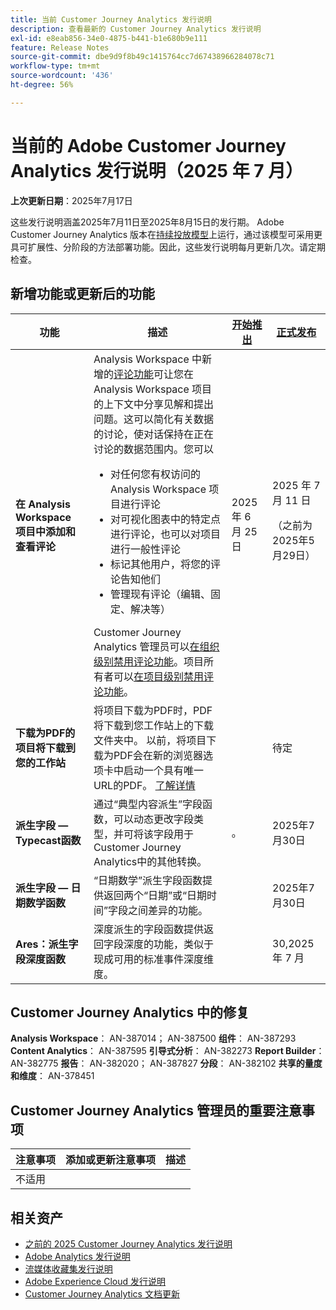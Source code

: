 ```yaml
---
title: 当前 Customer Journey Analytics 发行说明
description: 查看最新的 Customer Journey Analytics 发行说明
exl-id: e8eab856-34e0-4875-b441-b1e680b9e111
feature: Release Notes
source-git-commit: dbe9d9f8b49c1415764cc7d67438966284078c71
workflow-type: tm+mt
source-wordcount: '436'
ht-degree: 56%

---
```


# 当前的 Adobe Customer Journey Analytics 发行说明（2025 年 7 月）

**上次更新日期**：2025年7月17日


这些发行说明涵盖2025年7月11日至2025年8月15日的发行期。 Adobe Customer Journey Analytics 版本在[持续投放模型](releases.md)上运行，通过该模型可采用更具可扩展性、分阶段的方法部署功能。因此，这些发行说明每月更新几次。请定期检查。

## 新增功能或更新后的功能

| 功能 | 描述 | [开始推出](releases.md) | [正式发布](releases.md) |
| ----------- | ---------- | ------- | ---- |
| **在 Analysis Workspace 项目中添加和查看评论** | Analysis Workspace 中新增的[评论功能](https://experienceleague.adobe.com/zh-hans/docs/analytics-platform/using/cja-workspace/build-workspace-project/comment-projects)可让您在 Analysis Workspace 项目的上下文中分享见解和提出问题。这可以简化有关数据的讨论，使对话保持在正在讨论的数据范围内。您可以 <ul><li>对任何您有权访问的 Analysis Workspace 项目进行评论</li><li>对可视化图表中的特定点进行评论，也可以对项目进行一般性评论</li><li>标记其他用户，将您的评论告知他们</li><li>管理现有评论（编辑、固定、解决等）</li></ul>Customer Journey Analytics 管理员可以[在组织级别禁用评论功能](https://experienceleague.adobe.com/zh-hans/docs/analytics-platform/using/cja-workspace/user-preferences#ims-organization-preferences)。项目所有者可以[在项目级别禁用评论功能](https://experienceleague.adobe.com/zh-hans/docs/analytics-platform/using/cja-workspace/build-workspace-project/create-projects)。 | 2025 年 6 月 25 日 | 2025 年 7 月 11 日 <p>（之前为2025年5月29日）</p> |
| **下载为PDF的项目将下载到您的工作站** | 将项目下载为PDF时，PDF将下载到您工作站上的下载文件夹中。 以前，将项目下载为PDF会在新的浏览器选项卡中启动一个具有唯一URL的PDF。 [了解详情](https://experienceleague.adobe.com/zh-hans/docs/analytics-platform/using/cja-workspace/export/download-send) | | 待定 |
| **派生字段 — Typecast函数** | 通过“典型内容派生”字段函数，可以动态更改字段类型，并可将该字段用于Customer Journey Analytics中的其他转换。 | 。 | 2025年7月30日 |
| **派生字段 — 日期数学函数** | “日期数学”派生字段函数提供返回两个“日期”或“日期时间”字段之间差异的功能。 | | 2025年7月30日 |
| **Ares：派生字段深度函数** | 深度派生的字段函数提供返回字段深度的功能，类似于现成可用的标准事件深度维度。 |  | 30,2025 年 7 月 |

## Customer Journey Analytics 中的修复

**Analysis Workspace**： AN-387014； AN-387500
**组件**： AN-387293
**Content Analytics**： AN-387595
**引导式分析**： AN-382273
**Report Builder**： AN-382775
**报告**： AN-382020； AN-387827
**分段**： AN-382102
**共享的量度和维度**： AN-378451


## Customer Journey Analytics 管理员的重要注意事项

| 注意事项 | 添加或更新注意事项 | 描述 |
| --- | --- | --- |
| 不适用 | | |

## 相关资产

* [之前的 2025 Customer Journey Analytics 发行说明](/help/release-notes/2025.md)
* [Adobe Analytics 发行说明](https://experienceleague.adobe.com/docs/analytics/release-notes/latest.html?lang=zh-hans)
* [流媒体收藏集发行说明](https://experienceleague.adobe.com/docs/media-analytics/using/additional-resources/release-notes.html?lang=zh-hans)
* [Adobe Experience Cloud 发行说明](https://experienceleague.adobe.com/docs/release-notes/experience-cloud/current.html?lang=zh-hans)
* [Customer Journey Analytics 文档更新](/help/release-notes/doc-changes.md)
